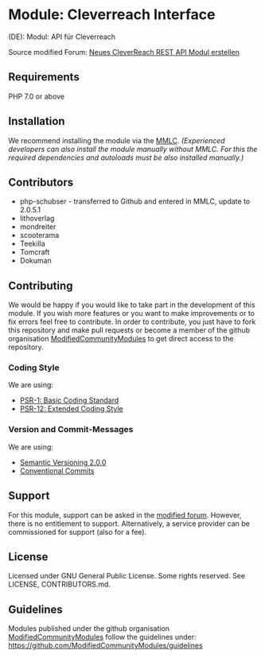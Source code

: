 # Module: Cleverreach Interface
(DE): Modul: API für Cleverreach

Source modified Forum: [Neues CleverReach REST API Modul erstellen](https://trac.modified-shop.org/ticket/1228?replyto=1)

## Requirements
PHP 7.0 or above

## Installation
We recommend installing the module via the [MMLC](https://module-loader.de).
*(Experienced developers can also install the module manually without MMLC. For this the required dependencies and autoloads must be also installed manually.)*

## Contributors
- php-schubser - transferred to Github and entered in MMLC, update to 2.0.5.1
- lithoverlag
- mondreiter
- scooterama
- Teekilla
- Tomcraft
- Dokuman


## Contributing
We would be happy if you would like to take part in the development of this module. If you wish more features or you want to make improvements or to fix errors feel free to contribute. In order to contribute, you just have to fork this repository and make pull requests or become a member of the github organisation [ModifiedCommunityModules](https://github.com/ModifiedCommunityModules) to get direct access to the repository.

### Coding Style
We are using:
- [PSR-1: Basic Coding Standard](https://www.php-fig.org/psr/psr-1/)
- [PSR-12: Extended Coding Style](https://www.php-fig.org/psr/psr-12/)

### Version and Commit-Messages
We are using:
- [Semantic Versioning 2.0.0](https://semver.org)
- [Conventional Commits](https://www.conventionalcommits.org/en/v1.0.0/)

## Support
For this module, support can be asked in the [modified forum](https://www.modified-shop.org/forum/). However, there is no entitlement to support. Alternatively, a service provider can be commissioned for support (also for a fee).

## License
Licensed under GNU General Public License. Some rights reserved. See LICENSE, CONTRIBUTORS.md.

## Guidelines
Modules published under the github organisation [ModifiedCommunityModules](https://github.com/) follow the guidelines under: https://github.com/ModifiedCommunityModules/guidelines
